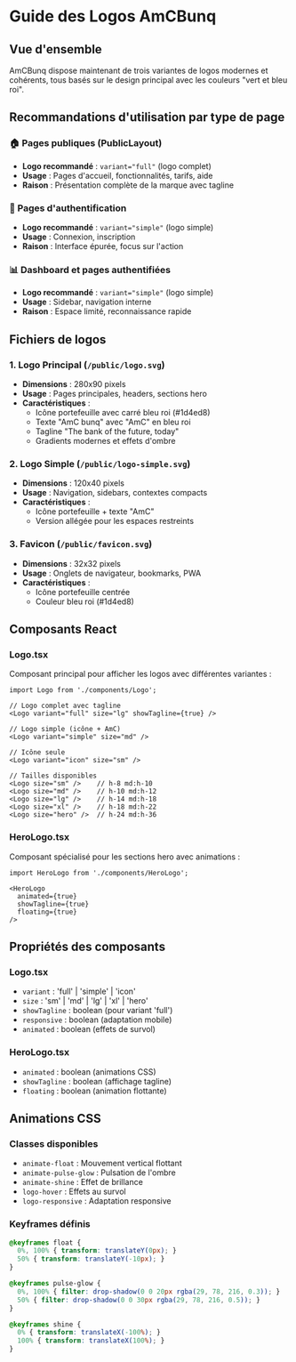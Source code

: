 # Guide des Logos AmCBunq

## Vue d'ensemble
AmCBunq dispose maintenant de trois variantes de logos modernes et cohérents, tous basés sur le design principal avec les couleurs "vert et bleu roi".

## Recommandations d'utilisation par type de page

### 🏠 Pages publiques (PublicLayout)
- **Logo recommandé** : `variant="full"` (logo complet)
- **Usage** : Pages d'accueil, fonctionnalités, tarifs, aide
- **Raison** : Présentation complète de la marque avec tagline

### 🔐 Pages d'authentification
- **Logo recommandé** : `variant="simple"` (logo simple)
- **Usage** : Connexion, inscription
- **Raison** : Interface épurée, focus sur l'action

### 📊 Dashboard et pages authentifiées
- **Logo recommandé** : `variant="simple"` (logo simple)
- **Usage** : Sidebar, navigation interne
- **Raison** : Espace limité, reconnaissance rapide

## Fichiers de logos

### 1. Logo Principal (`/public/logo.svg`)
- **Dimensions** : 280x90 pixels
- **Usage** : Pages principales, headers, sections hero
- **Caractéristiques** :
  - Icône portefeuille avec carré bleu roi (#1d4ed8)
  - Texte "AmC bunq" avec "AmC" en bleu roi
  - Tagline "The bank of the future, today"
  - Gradients modernes et effets d'ombre

### 2. Logo Simple (`/public/logo-simple.svg`)
- **Dimensions** : 120x40 pixels
- **Usage** : Navigation, sidebars, contextes compacts
- **Caractéristiques** :
  - Icône portefeuille + texte "AmC"
  - Version allégée pour les espaces restreints

### 3. Favicon (`/public/favicon.svg`)
- **Dimensions** : 32x32 pixels
- **Usage** : Onglets de navigateur, bookmarks, PWA
- **Caractéristiques** :
  - Icône portefeuille centrée
  - Couleur bleu roi (#1d4ed8)

## Composants React

### Logo.tsx
Composant principal pour afficher les logos avec différentes variantes :

```tsx
import Logo from './components/Logo';

// Logo complet avec tagline
<Logo variant="full" size="lg" showTagline={true} />

// Logo simple (icône + AmC)
<Logo variant="simple" size="md" />

// Icône seule
<Logo variant="icon" size="sm" />

// Tailles disponibles
<Logo size="sm" />    // h-8 md:h-10
<Logo size="md" />    // h-10 md:h-12
<Logo size="lg" />    // h-14 md:h-18
<Logo size="xl" />    // h-18 md:h-22
<Logo size="hero" />  // h-24 md:h-36
```

### HeroLogo.tsx
Composant spécialisé pour les sections hero avec animations :

```tsx
import HeroLogo from './components/HeroLogo';

<HeroLogo 
  animated={true}
  showTagline={true}
  floating={true}
/>
```

## Propriétés des composants

### Logo.tsx
- `variant` : 'full' | 'simple' | 'icon'
- `size` : 'sm' | 'md' | 'lg' | 'xl' | 'hero'
- `showTagline` : boolean (pour variant 'full')
- `responsive` : boolean (adaptation mobile)
- `animated` : boolean (effets de survol)

### HeroLogo.tsx
- `animated` : boolean (animations CSS)
- `showTagline` : boolean (affichage tagline)
- `floating` : boolean (animation flottante)

## Animations CSS

### Classes disponibles
- `animate-float` : Mouvement vertical flottant
- `animate-pulse-glow` : Pulsation de l'ombre
- `animate-shine` : Effet de brillance
- `logo-hover` : Effets au survol
- `logo-responsive` : Adaptation responsive

### Keyframes définis
```css
@keyframes float {
  0%, 100% { transform: translateY(0px); }
  50% { transform: translateY(-10px); }
}

@keyframes pulse-glow {
  0%, 100% { filter: drop-shadow(0 0 20px rgba(29, 78, 216, 0.3)); }
  50% { filter: drop-shadow(0 0 30px rgba(29, 78, 216, 0.5)); }
}

@keyframes shine {
  0% { transform: translateX(-100%); }
  100% { transform: translateX(100%); }
}
```